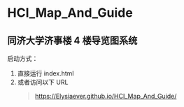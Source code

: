 # HCI_Map_And_Guide

## 同济大学济事楼 4 楼导览图系统

启动方式：

1. 直接运行 index.html
2. 或者访问以下 URL
   > https://Elysiaever.github.io/HCI_Map_And_Guide/
